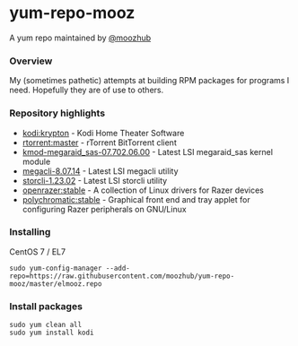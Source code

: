 # yum-repo-mooz

A yum repo maintained by [@moozhub](https://github.com/moozhub)

### Overview

My (sometimes pathetic) attempts at building RPM packages for programs I need. Hopefully they are of use to others.

### Repository highlights

* [kodi:krypton](https://github.com/xbmc/xbmc/tree/Krypton) - Kodi Home Theater Software
* [rtorrent:master](https://github.com/rakshasa/rtorrent) - rTorrent BitTorrent client
* [kmod-megaraid_sas-07.702.06.00](https://hwraid.le-vert.net/wiki/LSIMegaRAIDSAS#a2.Linuxkerneldrivers) - Latest LSI megaraid_sas kernel module
* [megacli-8.07.14](https://hwraid.le-vert.net/wiki/LSIMegaRAIDSAS#a3.3.megacli) - Latest LSI megacli utility
* [storcli-1.23.02](https://www.thomas-krenn.com/en/wiki/StorCLI) - Latest LSI storcli utility
* [openrazer:stable](https://github.com/openrazer/openrazer) - A collection of Linux drivers for Razer devices
* [polychromatic:stable](https://github.com/lah7/polychromatic) - Graphical front end and tray applet for configuring Razer peripherals on GNU/Linux

### Installing

CentOS 7 / EL7

```
sudo yum-config-manager --add-repo=https://raw.githubusercontent.com/moozhub/yum-repo-mooz/master/elmooz.repo
```

### Install packages

```
sudo yum clean all
sudo yum install kodi
```
